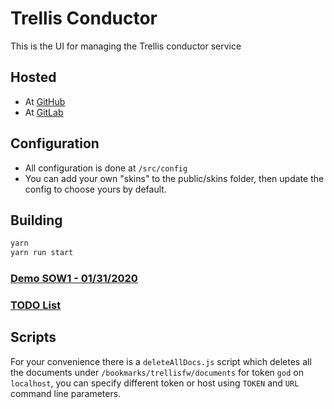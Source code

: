 
# Trellis Conductor

This is the UI for managing the Trellis conductor service

## Hosted

- At [GitHub](https://trellisfw.github.io/conductor/)
- At [GitLab](https://qlevercompany.gitlab.io/trellis/smithfield-ui)

## Configuration

- All configuration is done at `/src/config`
- You can add your own "skins" to the public/skins folder, then update the config to choose yours by default.

## Building
```bash
yarn
yarn run start
```

### [Demo SOW1 - 01/31/2020](docs/Demos/DEMO_01-31-2020.md)

### [TODO List](TODO.md)

## Scripts

For your convenience there is a `deleteAllDocs.js` script which deletes all the documents under `/bookmarks/trellisfw/documents` for token `god` on `localhost`, you can specify different token or host using `TOKEN` and `URL` command line parameters.
